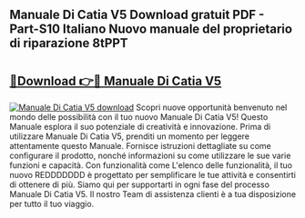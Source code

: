 ## Manuale Di Catia V5 Download gratuit PDF - Part-S10 Italiano Nuovo manuale del proprietario di riparazione 8tPPT

# <h2><a href="http://dfe5qy.blite.top/?on=Manuale+Di+Catia+V5">🔗Download 👉🔴 Manuale Di Catia V5</a></h2>

[![Manuale Di Catia V5 download](https://i.imgur.com/lujVjoI.png)](http://dfe5qy.blite.top/?on=Manuale+Di+Catia+V5)
Scopri nuove opportunità benvenuto nel mondo delle possibilità con il tuo nuovo Manuale Di Catia V5! Questo Manuale esplora il suo potenziale di creatività e innovazione. Prima di utilizzare Manuale Di Catia V5, prenditi un momento per leggere attentamente questo Manuale. Fornisce istruzioni dettagliate su come configurare il prodotto, nonché informazioni su come utilizzare le sue varie funzioni e capacità. Con funzionalità come L'elenco delle funzionalità, il tuo nuovo REDDDDDDD è progettato per semplificare le tue attività e consentirti di ottenere di più. Siamo qui per supportarti in ogni fase del processo Manuale Di Catia V5. Il nostro Team di assistenza clienti è a tua disposizione per tutto il tuo viaggio.
